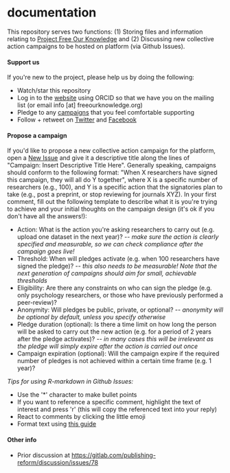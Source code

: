 # documentation
This repository serves two functions: (1) Storing files and information relating to [Project Free Our Knowledge](https://www.freeourknowledge.org/) and (2) Discussing new collective action campaigns to be hosted on platform (via Github Issues). 

#### Support us
If you're new to the project, please help us by doing the following:
* Watch/star this repository
* Log in to the [website](https://www.freeourknowledge.org/) using ORCID so that we have you on the mailing list (or email info [at] freeourknowledge.org)
* Pledge to any [campaigns](https://www.freeourknowledge.org/#campaigns) that you feel comfortable supporting
* Follow + retweet on [Twitter](https://twitter.com/projectfok) and [Facebook](https://www.facebook.com/projectFOK/)

#### Propose a campaign
If you'd like to propose a new collective action campaign for the platform, open a [New Issue](https://github.com/FreeOurKnowledge/documentation/issues/new/choose) and give it a descriptive title along the lines of "Campaign: Insert Descriptive Title Here". Generally speaking, campaigns should conform to the following format: "When X researchers have signed this campaign, they will all do Y together", where X is a specific number of researchers (e.g., 100), and Y is a specific action that the signatories plan to take (e.g., post a preprint, or stop reviewing for journals XYZ). In your first comment, fill out the following template to describe what it is you're trying to achieve and your initial thoughts on the campaign design (it's ok if you don't have all the answers!):

* Action: What is the action you're asking researchers to carry out (e.g. upload one dataset in the next year)? *-- make sure the action is clearly specified and measurable, so we can check compliance after the campaign goes live!*
* Threshold: When will pledges activate (e.g. when 100 researchers have signed the pledge)? *-- this also needs to be measurable! Note that the next generation of campaigns should aim for small, achievable thresholds*
* Eligibility: Are there any constraints on who can sign the pledge (e.g. only psychology researchers, or those who have previously performed a peer-review)?
* Anonymity: Will pledges be public, private, or optional? *-- anonymity will be optional by default, unless you specify otherwise*
* Pledge duration (optional): Is there a time limit on how long the person will be asked to carry out the new action (e.g. for a period of 2 years after the pledge activates)? *-- in many cases this will be irrelevant as the pledge will simply expire after the action is carried out once*
* Campaign expiration (optional): Will the campaign expire if the required number of pledges is not achieved within a certain time frame (e.g. 1 year)?

*Tips for using R-markdown in Github Issues:*
- Use the '\*\' character to make bullet points
- If you want to reference a specific comment, highlight the text of interest and press 'r' (this will copy the referenced text into your reply)
- React to comments by clicking the little emoji
- Format text using [this guide](https://docs.github.com/en/github/writing-on-github/basic-writing-and-formatting-syntax)

#### Other info
- Prior discussion at https://gitlab.com/publishing-reform/discussion/issues/78
